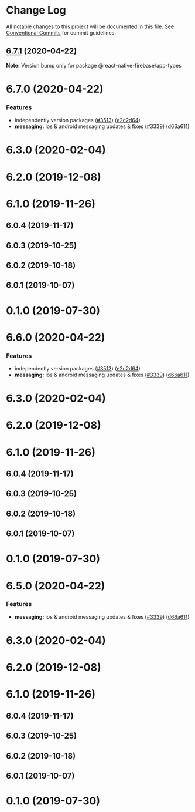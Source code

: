 # Change Log

All notable changes to this project will be documented in this file.
See [Conventional Commits](https://conventionalcommits.org) for commit guidelines.

## [6.7.1](https://github.com/invertase/react-native-firebase/tree/master/packages/app-types/compare/@react-native-firebase/app-types@6.7.0...@react-native-firebase/app-types@6.7.1) (2020-04-22)

**Note:** Version bump only for package @react-native-firebase/app-types





# 6.7.0 (2020-04-22)


### Features

* independently version packages ([#3513](https://github.com/invertase/react-native-firebase/tree/master/packages/app-types/issues/3513)) ([e2c2d64](https://github.com/invertase/react-native-firebase/tree/master/packages/app-types/commit/e2c2d64d2266cbdd14d4dcfefa64a08263f0af85))
* **messaging:** ios & android messaging updates & fixes ([#3339](https://github.com/invertase/react-native-firebase/tree/master/packages/app-types/issues/3339)) ([d66a611](https://github.com/invertase/react-native-firebase/tree/master/packages/app-types/commit/d66a6118f82005087f53b86571990fc071402153))



# 6.3.0 (2020-02-04)



# 6.2.0 (2019-12-08)



# 6.1.0 (2019-11-26)



## 6.0.4 (2019-11-17)



## 6.0.3 (2019-10-25)



## 6.0.2 (2019-10-18)



## 6.0.1 (2019-10-07)



# 0.1.0 (2019-07-30)





# 6.6.0 (2020-04-22)


### Features

* independently version packages ([#3513](https://github.com/invertase/react-native-firebase/tree/master/packages/app-types/issues/3513)) ([e2c2d64](https://github.com/invertase/react-native-firebase/tree/master/packages/app-types/commit/e2c2d64d2266cbdd14d4dcfefa64a08263f0af85))
* **messaging:** ios & android messaging updates & fixes ([#3339](https://github.com/invertase/react-native-firebase/tree/master/packages/app-types/issues/3339)) ([d66a611](https://github.com/invertase/react-native-firebase/tree/master/packages/app-types/commit/d66a6118f82005087f53b86571990fc071402153))



# 6.3.0 (2020-02-04)



# 6.2.0 (2019-12-08)



# 6.1.0 (2019-11-26)



## 6.0.4 (2019-11-17)



## 6.0.3 (2019-10-25)



## 6.0.2 (2019-10-18)



## 6.0.1 (2019-10-07)



# 0.1.0 (2019-07-30)





# 6.5.0 (2020-04-22)


### Features

* **messaging:** ios & android messaging updates & fixes ([#3339](https://github.com/invertase/react-native-firebase/tree/master/packages/app-types/issues/3339)) ([d66a611](https://github.com/invertase/react-native-firebase/tree/master/packages/app-types/commit/d66a6118f82005087f53b86571990fc071402153))



# 6.3.0 (2020-02-04)



# 6.2.0 (2019-12-08)



# 6.1.0 (2019-11-26)



## 6.0.4 (2019-11-17)



## 6.0.3 (2019-10-25)



## 6.0.2 (2019-10-18)



## 6.0.1 (2019-10-07)



# 0.1.0 (2019-07-30)
